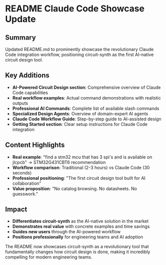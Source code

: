 # README Claude Code Showcase Update

## Summary
Updated README.md to prominently showcase the revolutionary Claude Code integration workflow, positioning circuit-synth as the first AI-native circuit design tool.

## Key Additions
- **AI-Powered Circuit Design section**: Comprehensive overview of Claude Code capabilities
- **Real workflow examples**: Actual command demonstrations with realistic outputs
- **Professional AI Commands**: Complete list of available slash commands
- **Specialized Design Agents**: Overview of domain-expert AI agents
- **Claude Code Workflow Guide**: Step-by-step guide to AI-assisted design
- **Getting Started section**: Clear setup instructions for Claude Code integration

## Content Highlights
- **Real example**: "find a stm32 mcu that has 3 spi's and is available on jlcpcb" → STM32G431CBT6 recommendation
- **Workflow comparison**: Traditional (2-3 hours) vs Claude Code (30 seconds)
- **Professional positioning**: "The first circuit design tool built for AI collaboration"
- **Value proposition**: "No catalog browsing. No datasheets. No guesswork."

## Impact
- **Differentiates circuit-synth** as the AI-native solution in the market
- **Demonstrates real value** with concrete examples and time savings
- **Guides new users** through the AI-powered workflow
- **Positions professionally** for engineering teams and AI adoption

The README now showcases circuit-synth as a revolutionary tool that fundamentally changes how circuit design is done, making it incredibly compelling for modern engineering teams.